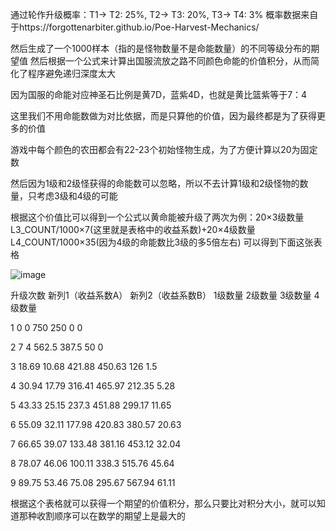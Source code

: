 通过轮作升级概率：T1-> T2: 25%, T2-> T3: 20%, T3-> T4: 3%
概率数据来自于https://forgottenarbiter.github.io/Poe-Harvest-Mechanics/

然后生成了一个1000样本（指的是怪物数量不是命能数量）的不同等级分布的期望值
然后根据一个公式来计算出国服流放之路不同颜色命能的价值积分，从而简化了程序避免递归深度太大

因为国服的命能对应神圣石比例是黄7D，蓝紫4D，也就是黄比篮紫等于7：4

这里我们不用命能数做为对比依据，而是只算他的价值，因为最终都是为了获得更多的价值

游戏中每个颜色的农田都会有22-23个初始怪物生成，为了方便计算以20为固定数

然后因为1级和2级怪获得的命能数可以忽略，所以不去计算1级和2级怪物的数量，只考虑3级和4级的可能

根据这个价值比可以得到一个公式以黄命能被升级了两次为例：20×3级数量L3_COUNT/1000×7(这里就是表格中的收益系数)+20×4级数量L4_COUNT/1000×35(因为4级的命能数比3级的多5倍左右)
可以得到下面这张表格

![image](https://github.com/user-attachments/assets/61c84e2d-954b-449b-9ec8-43a4cf778f82)

升级次数	新列1（收益系数A）	新列2（收益系数B）	1级数量	2级数量	3级数量	4级数量

1	0	0	750	250	0	0

2	7	4	562.5	387.5	50	0

3	18.69	10.68	421.88	450.63	126	1.5

4	30.94	17.79	316.41	465.97	212.35	5.28

5	43.33	25.15	237.3	451.88	299.17	11.65

6	55.09	32.11	177.98	420.83	380.57	20.63

7	66.65	39.07	133.48	381.16	453.12	32.04

8	78.07	46.06	100.11	338.3	515.76	45.64

9	89.75	53.46	75.08	295.67	567.94	61.11

根据这个表格就可以获得一个期望的价值积分，那么只要比对积分大小，就可以知道那种收割顺序可以在数学的期望上是最大的

